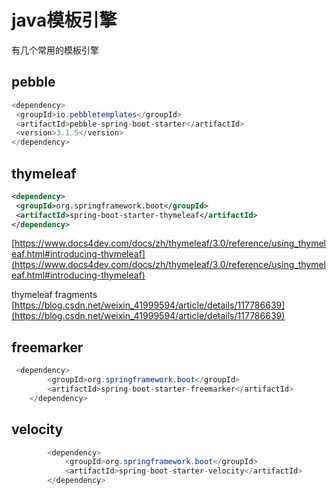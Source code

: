 # java模板引擎

有几个常用的模板引擎

## pebble

```java
<dependency>
 <groupId>io.pebbletemplates</groupId>
 <artifactId>pebble-spring-boot-starter</artifactId>
 <version>3.1.5</version>
</dependency>
```

## thymeleaf

```xml
<dependency>
 <groupId>org.springframework.boot</groupId>
 <artifactId>spring-boot-starter-thymeleaf</artifactId>
</dependency>
```

[https://www.docs4dev.com/docs/zh/thymeleaf/3.0/reference/using_thymeleaf.html#introducing-thymeleaf](https://www.docs4dev.com/docs/zh/thymeleaf/3.0/reference/using_thymeleaf.html#introducing-thymeleaf)
​

thymeleaf fragments
[https://blog.csdn.net/weixin_41999594/article/details/117786639](https://blog.csdn.net/weixin_41999594/article/details/117786639)

## freemarker

```java
 <dependency>
        <groupId>org.springframework.boot</groupId>
        <artifactId>spring-boot-starter-freemarker</artifactId>
    </dependency>
```

## velocity

```java
        <dependency>
            <groupId>org.springframework.boot</groupId>
            <artifactId>spring-boot-starter-velocity</artifactId>
        </dependency>
```

